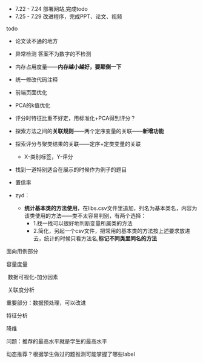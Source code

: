 - 7.22 - 7.24 部署网站,完成todo
- 7.25 - 7.29 改进程序，完成PPT、论文、视频



todo

- 论文读不通的地方

- 异常检测  答案不为数字的不检测
- 内存占用度量——**内存越小越好，要颠倒一下**
- 统一修改代码注释

- 前端页面优化

- PCA的k值优化

- 评分时特征比重不好定，用标准化+PCA得到评分？

- 探索方法之间的**关联规则**——两个定序变量的关联——**新增功能**

- 探索评分与聚类结果的关联——定序+定类变量的关联
  
  - X-类别标签，Y-评分
  
- 找到一道特别适合在展示的时候作为例子的题目

- 置信率

- zyd：
  - **统计基本类的方法使用**，在libs.csv文件里追加，列名为基本类名，内容为该类使用的方法——类不太容易判别，有两个选择：
    - 1.找一找可以很好地判断变量所属类的方法 
    - 2.简化，另起一个csv文件，把常用的基本类的方法按上述要求放进去，统计的时候只看方法名,**标记不同类里同名的方法**


面向用例部分

容量度量

​	数据可视化-加分因素

​	关联度分析

重要部分：数据预处理，可以改进

特征分析

降维

问题：推荐的最高水平就是学生的最高水平

动态推荐？根据学生做过的题推测可能掌握了哪些label